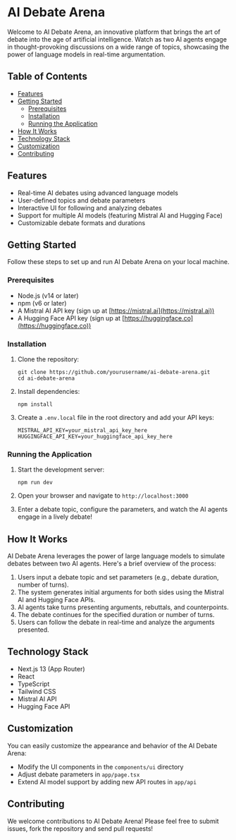 # AI Debate Arena

Welcome to AI Debate Arena, an innovative platform that brings the art of debate into the age of artificial intelligence. Watch as two AI agents engage in thought-provoking discussions on a wide range of topics, showcasing the power of language models in real-time argumentation.

## Table of Contents

- [Features](#features)
- [Getting Started](#getting-started)
  - [Prerequisites](#prerequisites)
  - [Installation](#installation)
  - [Running the Application](#running-the-application)
- [How It Works](#how-it-works)
- [Technology Stack](#technology-stack)
- [Customization](#customization)
- [Contributing](#contributing)

## Features

- Real-time AI debates using advanced language models
- User-defined topics and debate parameters
- Interactive UI for following and analyzing debates
- Support for multiple AI models (featuring Mistral AI and Hugging Face)
- Customizable debate formats and durations

## Getting Started

Follow these steps to set up and run AI Debate Arena on your local machine.

### Prerequisites

- Node.js (v14 or later)
- npm (v6 or later)
- A Mistral AI API key (sign up at [https://mistral.ai](https://mistral.ai))
- A Hugging Face API key (sign up at [https://huggingface.co](https://huggingface.co))

### Installation

1. Clone the repository:
   ```
   git clone https://github.com/yourusername/ai-debate-arena.git
   cd ai-debate-arena
   ```

2. Install dependencies:
   ```
   npm install
   ```

3. Create a `.env.local` file in the root directory and add your API keys:
   ```
   MISTRAL_API_KEY=your_mistral_api_key_here
   HUGGINGFACE_API_KEY=your_huggingface_api_key_here
   ```

### Running the Application

1. Start the development server:
   ```
   npm run dev
   ```

2. Open your browser and navigate to `http://localhost:3000`

3. Enter a debate topic, configure the parameters, and watch the AI agents engage in a lively debate!

## How It Works

AI Debate Arena leverages the power of large language models to simulate debates between two AI agents. Here's a brief overview of the process:

1. Users input a debate topic and set parameters (e.g., debate duration, number of turns).
2. The system generates initial arguments for both sides using the Mistral AI and Hugging Face APIs.
3. AI agents take turns presenting arguments, rebuttals, and counterpoints.
4. The debate continues for the specified duration or number of turns.
5. Users can follow the debate in real-time and analyze the arguments presented.

## Technology Stack

- Next.js 13 (App Router)
- React
- TypeScript
- Tailwind CSS
- Mistral AI API
- Hugging Face API

## Customization

You can easily customize the appearance and behavior of the AI Debate Arena:

- Modify the UI components in the `components/ui` directory
- Adjust debate parameters in `app/page.tsx`
- Extend AI model support by adding new API routes in `app/api`

## Contributing

We welcome contributions to AI Debate Arena! Please feel free to submit issues, fork the repository and send pull requests!